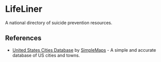 # LifeLiner
A national directory of suicide prevention resources.

## References
* [United States Cities Database](https://simplemaps.com/data/us-cities) by [SimpleMaps](https://simplemaps.com/) - A simple and accurate database of US cities and towns.